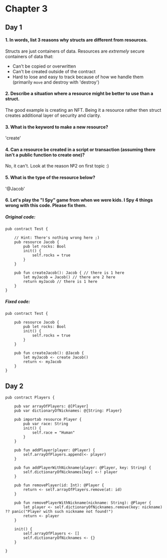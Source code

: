 # Chapter 3
## Day 1

#### 1. In words, list 3 reasons why structs are different from resources.

Structs are just containers of data.
Resources are *extremely* secure containers of data that:
- Can't be copied or overwritten
- Can't be created outside of the contract
- Hard to lose and easy to track because of how we handle them (primarily `move` and destroy with 'destroy')

#### 2. Describe a situation where a resource might be better to use than a struct.

The good example is creating an NFT. Being it a resource rather then struct creates additional layer of security and clarity.

#### 3. What is the keyword to make a new resource?

'create'

#### 4. Can a resource be created in a script or transaction (assuming there isn't a public function to create one)?

No, it can't. Look at the reason №2 on first topic :)

#### 5. What is the type of the resource below?

'@Jacob'

#### 6. Let's play the "I Spy" game from when we were kids. I Spy 4 things wrong with this code. Please fix them.

##### Original code:

```cadence
pub contract Test {

    // Hint: There's nothing wrong here ;)
    pub resource Jacob {
        pub let rocks: Bool
        init() {
            self.rocks = true
        }
    }

    pub fun createJacob(): Jacob { // there is 1 here
        let myJacob = Jacob() // there are 2 here
        return myJacob // there is 1 here
    }
}
```

##### Fixed code:

```cadence
pub contract Test {

    pub resource Jacob {
        pub let rocks: Bool
        init() {
            self.rocks = true
        }
    }

    pub fun createJacob(): @Jacob { 
        let myJacob <- create Jacob() 
        return <- myJacob 
    }
}
```

## Day 2

```cadence
pub contract Players {

    pub var arrayOfPlayers: @[Player]
    pub var dictionaryOfNicknames: @{String: Player}

    pub importab resource Player {
        pub var race: String
        init() {
            self.race = "Human"
        }
    }

    pub fun addPlayer(player: @Player) {
        self.arrayOfPlayers.append(<- player)
    }

    pub fun addPlayerWithNickname(player: @Player, key: String) {
        self.dictionaryOfNicknames[key] <-! player
    }

    pub fun removePlayer(id: Int): @Player {
        return <- self.arrayOfPlayers.remove(at: id)
    }

    pub fun removePlayerWithNickname(nickname: String): @Player {
        let player <- self.dictionaryOfNicknames.remove(key: nickname) ?? panic("Player with such nickname not found!")
        return <- player
    }

    init() {
        self.arrayOfPlayers <- []
        self.dictionaryOfNicknames <- {}
    }

}
```